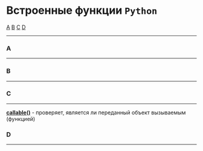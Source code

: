# Встроенные функции `Python`
[A](#A) [B](#B) [C](#C) [D](#D)
***

### A
***


### B
***



### C
***
**[callable()](_встроенные%20функции%20Python.md#callable)** - проверяет, является ли переданный объект вызываемым (функцией)


### D
***

